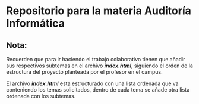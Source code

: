 # Repositorio para la materia Auditoría Informática

## Nota:
Recuerden que para ir haciendo el trabajo colaborativo tienen que añadir sus respectivos subtemas en el archivo ***index.html***, siguiendo el orden de la estructura del proyecto planteada por el profesor en el campus.

El archivo ***index.html*** esta estructurado con una lista ordenada que va conteniendo los temas solicitados, dentro de cada tema se añade otra lista ordenada con los subtemas.
